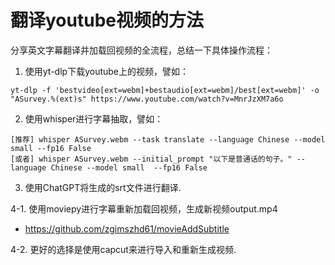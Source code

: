 # 翻译youtube视频的方法

分享英文字幕翻译并加载回视频的全流程，总结一下具体操作流程：

1.  使用yt-dlp下载youtube上的视频，譬如：
```
yt-dlp -f 'bestvideo[ext=webm]+bestaudio[ext=webm]/best[ext=webm]' -o "ASurvey.%(ext)s" https://www.youtube.com/watch?v=MnrJzXM7a6o
```

2. 使用whisper进行字幕抽取，譬如：

```
[推荐] whisper ASurvey.webm --task translate --language Chinese --model small --fp16 False
[或者] whisper ASurvey.webm --initial_prompt "以下是普通话的句子。" --language Chinese --model small  --fp16 False
```
3. 使用ChatGPT将生成的srt文件进行翻译.

4-1. 使用moviepy进行字幕重新加载回视频，生成新视频output.mp4
 - https://github.com/zgimszhd61/movieAddSubtitle

4-2. 更好的选择是使用capcut来进行导入和重新生成视频.

